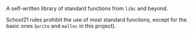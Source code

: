 A self-written library of standard functions from `libc` and beyond.

School21 rules prohibit the use of most standard functions, except for the basic ones (`write` and `malloc` in this project).
